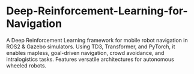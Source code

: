 # Deep-Reinforcement-Learning-for-Navigation
A Deep Reinforcement Learning framework for mobile robot navigation in ROS2 &amp; Gazebo simulators. Using TD3, Transformer, and PyTorch, it enables mapless, goal-driven navigation, crowd avoidance, and intralogistics tasks. Features versatile architectures for autonomous wheeled robots.
